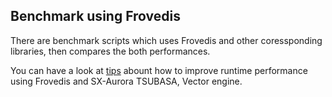 ## Benchmark using Frovedis

There are benchmark scripts which uses Frovedis and other coressponding libraries, then compares the both performances.

You can have a look at [tips](/Tips.md) abount how to improve runtime performance using Frovedis and SX-Aurora TSUBASA, Vector engine.
